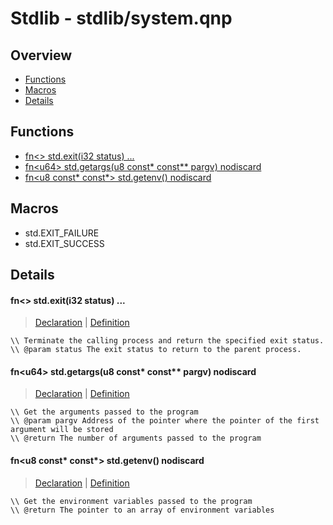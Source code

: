 
# Stdlib - stdlib/system.qnp

## Overview
 - [Functions](#functions)
 - [Macros](#macros)
 - [Details](#details)


## Functions
 - [fn\<\> std.exit(i32 status) ...](#ref_9bf931dbfbf6971477769341ef0c87f9)
 - [fn\<u64\> std.getargs(u8 const* const** pargv) nodiscard](#ref_8fe7cd1cd74ae31344c7038fc26c5b89)
 - [fn\<u8 const* const*\> std.getenv() nodiscard](#ref_ebb5fd0cc4d3b2ac13f1f706034f9a3d)

## Macros
 - std.EXIT_FAILURE
 - std.EXIT_SUCCESS

## Details
#### <a id="ref_9bf931dbfbf6971477769341ef0c87f9"/>fn\<\> std.exit(i32 status) ...
> [Declaration](/stdlib/system.qnp?plain=1#L10) | [Definition](/stdlib/platform/linux/system.qnp?plain=1#L13)
```qinp
\\ Terminate the calling process and return the specified exit status.
\\ @param status The exit status to return to the parent process.
```
#### <a id="ref_8fe7cd1cd74ae31344c7038fc26c5b89"/>fn\<u64\> std.getargs(u8 const* const** pargv) nodiscard
> [Declaration](/stdlib/system.qnp?plain=1#L15) | [Definition](/stdlib/system.qnp?plain=1#L25)
```qinp
\\ Get the arguments passed to the program
\\ @param pargv Address of the pointer where the pointer of the first argument will be stored
\\ @return The number of arguments passed to the program
```
#### <a id="ref_ebb5fd0cc4d3b2ac13f1f706034f9a3d"/>fn\<u8 const* const*\> std.getenv() nodiscard
> [Declaration](/stdlib/system.qnp?plain=1#L19) | [Definition](/stdlib/system.qnp?plain=1#L42)
```qinp
\\ Get the environment variables passed to the program
\\ @return The pointer to an array of environment variables
```

